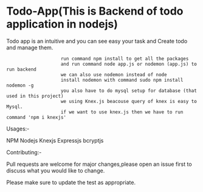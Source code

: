# Todo-App(This is Backend of todo application in nodejs)

Todo app is an intuitive and you can see easy your task and Create todo and manage them.


                        run command npm install to get all the packages
                        and run command node app.js or nodemon (app.js) to run backend
                        we can also use nodemon instead of node 
                        install nodemon with command sudo npm install nodemon -g
                        you also have to do mysql setup for database (that used in this project)
                        we using Knex.js beacouse query of knex is easy to Mysql.
                        if we want to use knex.js then we have to run command 'npm i knexjs'
                       





Usages:-

NPM
Nodejs
Knexjs
Expressjs
bcryptjs


Contributing:-

Pull requests are welcome for major changes,please open an issue first to discuss what you would like to change.


Please make sure to update the test as appropriate.





